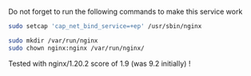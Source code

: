 Do not forget to run the following commands to make this service work

```sh
sudo setcap 'cap_net_bind_service=+ep' /usr/sbin/nginx

sudo mkdir /var/run/nginx
sudo chown nginx:nginx /var/run/nginx/
```

Tested with nginx/1.20.2 score of 1.9 (was 9.2 initially) !
